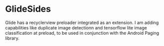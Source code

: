 # GlideSides
Glide has a recyclerview preloader integrated as an extension.  I am adding capabilities like duplicate image detectionn and tensorflow lite image classification at preload, to be used in conjunction with the Android Paging library.
